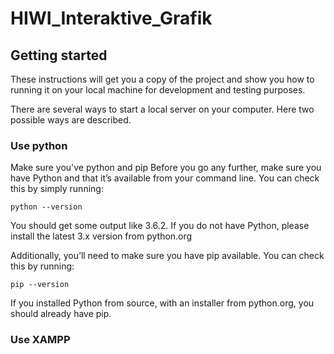 # HIWI_Interaktive_Grafik

## Getting started
These instructions will get you a copy of the project and show you how to running it on your local machine for development and testing purposes.

There are several ways to start a local server on your computer. Here two possible ways are described.

### Use python
Make sure you've python and pip
Before you go any further, make sure you have Python and that it’s available from your command line. You can check this by simply running:

`python --version`

You should get some output like 3.6.2. If you do not have Python, please install the latest 3.x version from python.org

Additionally, you’ll need to make sure you have pip available. You can check this by running:

`pip --version`

If you installed Python from source, with an installer from python.org, you should already have pip.

### Use XAMPP
